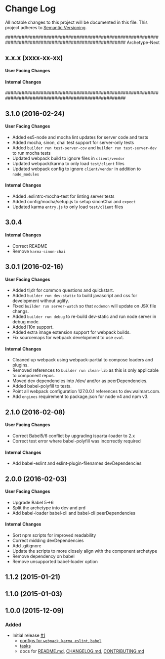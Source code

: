 # Change Log
All notable changes to this project will be documented in this file.
This project adheres to [Semantic Versioning](http://semver.org/).

####################################################################################################
                                          Archetype-Next

## x.x.x (xxxx-xx-xx)

#### User Facing Changes

#### Internal Changes

####################################################################################################

## 3.1.0 (2016-02-24)

#### User Facing Changes

* Added es5-node and mocha lint updates for server code and tests
* Added mocha, sinon, chai test support for server-only tests
* Added `builder run test-server-cov` and `builder run test-server-dev` to run mocha tests
* Updated webpack build to ignore files in `client/vendor`
* Updated webpack/karma to only load `test/client` files
* Updated webpack config to ignore `client/vendor` in addition to `node_modules`

#### Internal Changes

* Added .eslintrc-mocha-test for linting server tests
* Added config/mocha/setup.js to setup sinonChai and `expect`
* Updated karma `entry.js` to only load `test/client` files

## 3.0.4

#### Internal Changes

* Correct README
* Remove `karma-sinon-chai`

## 3.0.1 (2016-02-16)

#### User Facing Changes

* Added tl;dr for common questions and quickstart.
* Added `builder run dev-static` to build javascript and css for development without uglify.
* Fixed `builder run server-watch` so that `nodemon` will update on JSX file changs.
* Added `builder run debug` to re-build dev-static and run node server in debug mode.
* Added l10n support.
* Added extra image extension support for webpack builds.
* Fix sourcemaps for webpack development to use `eval`.

#### Internal Changes

* Cleaned up webpack using webpack-partial to compose loaders and plugins.
* Removed references to `builder run clean-lib` as this is only applicable to component repos.
* Moved dev dependencies into /dev/ and/or as peerDependencies.
* Added babel-polyfill to tests.
* Point all webpack configuration 127.0.0.1 references to dev.walmart.com.
* Add `engines` requirement to package.json for node v4 and npm v3.

## 2.1.0 (2016-02-08)

#### User Facing Changes

* Correct Babel5/6 conflict by upgrading isparta-loader to 2.x
* Correct test error where babel-polyfill was incorrectly required

#### Internal Changes

* Add babel-eslint and eslint-plugin-filenames devDependencies

## 2.0.0 (2016-02-03)

#### User Facing Changes

* Upgrade Babel 5->6
* Split the archetype into dev and prd
* Add babel-loader babel-cli and babel-cli peerDependencies

#### Internal Changes

* Sort npm scripts for improved readability
* Correct midding devDependencies
* Add .gitignore
* Update the scripts to more closely align with the component archetype
* Remove dependency on babel
* Remove unsupported babel-loader option

## 1.1.2 (2015-01-21)

## 1.1.0 (2015-01-03)

## 1.0.0 (2015-12-09)

### Added
- Initial release [#1](https://gecgithub01.walmart.com/electrode/electrode-archetype-react-app/pull/1/)
    - [configs for `webpack`, `karma`, `eslint`, `babel`](config)
    - [tasks](README.md#tasks)
    - docs for [README.md](README.md), [CHANGELOG.md](CHANGELOG.md), [CONTRIBUTING.md](CONTRIBUTING.md)
